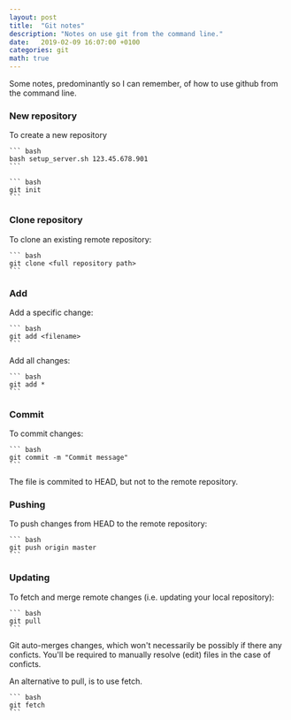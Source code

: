 ```yaml
---
layout: post
title:  "Git notes"
description: "Notes on use git from the command line."
date:   2019-02-09 16:07:00 +0100
categories: git
math: true
---
```

Some notes, predominantly so I can remember, of how to use github from the command line.

### New repository

To create a new repository

	``` bash
    bash setup_server.sh 123.45.678.901
	```

	``` bash
    git init
	```
### Clone repository

To clone an existing remote repository:

	``` bash
    git clone <full repository path>
	```
### Add

Add a specific change:

	``` bash
    git add <filename>
	```
Add all changes:

	``` bash
    git add *
	```
### Commit

To commit changes:

	``` bash
    git commit -m "Commit message"
	```

The file is commited to HEAD, but not to the remote repository.

### Pushing

To push changes from HEAD to the remote repository:

	``` bash
    git push origin master
	```

### Updating

To fetch and merge remote changes (i.e. updating your local repository):

	``` bash
    git pull
	```

Git auto-merges changes, which won't necessarily be possibly if there any conficts.  You'll be required to manually resolve (edit) files in the case of conficts.

An alternative to pull, is to use fetch.

	``` bash
    git fetch
	```